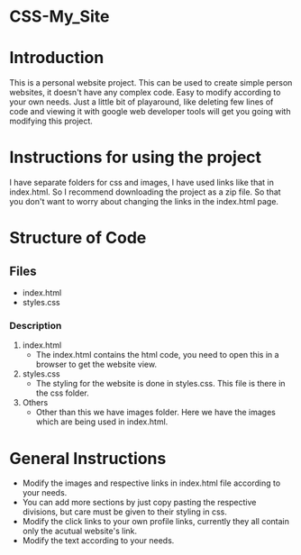 # CSS-My_Site
# Introduction
This is a personal website project. This can be used to create simple person websites, it doesn't have any complex code. Easy to modify according to your own needs. Just a little bit of playaround, like deleting few lines of code and viewing it with google web developer tools will get you going with modifying this project.
# Instructions for using the project
I have separate folders for css and images, I have used links like that in index.html. So I recommend downloading the project as a zip file. So that you don't want to worry about changing the links in the index.html page.

# Structure of Code
## Files
* index.html
* styles.css
### Description
1. index.html
    * The index.html contains the html code, you need to open this in a browser to get the website view. 
1. styles.css
    * The styling for the website is done in styles.css. This file is there in the css folder.
1. Others
    * Other than this we have images folder. Here we have the images which are being used in index.html.

 
# General Instructions
* Modify the images and respective links in index.html file according to your needs.
* You can add more sections by just copy pasting the respective divisions, but care must be given to their styling in css.
* Modify the click links to your own profile links, currently they all contain only the acutual website's link.
* Modify the text according to your needs.